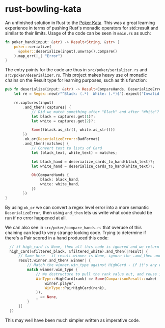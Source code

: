 # rust-bowling-kata

An unfinished solution in Rust to the [Poker Kata](https://codingdojo.org/kata/PokerHands/). This was a great learning experience in terms of pushing Rust's monadic operators for std::result and similar to their limits.
Usage of the code can be seen in `main.rs` as such:
```rust
fn poker_hand(input: &str) -> Result<String, &str> {
    poker::serialize(
      &poker::deserialize(input).unwrap().compare()
    ).map_err(|_| "Error")
}
```

The entry points for the code are thus in `src/poker/serializer.rs` and `src/poker/deserializer.rs`.
This project makes heavy use of monadic chains on the Result type for learning purposes, such as this function:

```rust
pub fn deserialize(input: &str) -> Result<CompareHands, DeserializeError> {
    let re = Regex::new(r"^Black: (.*)  White: (.*)$").expect("Invalid Regex in deserializer.");

    re.captures(input)
        .and_then(|captures| {
            // Did we match something after "Black" and after "White"?
            let black = captures.get(1)?;
            let white = captures.get(2)?;

            Some((black.as_str(), white.as_str()))
        })
        .ok_or(DeserializeError::BadFormat)
        .and_then(|matches| {
            // Convert text to lists of Card
            let (black_text, white_text) = matches;

            let black_hand = deserialize_cards_to_hand(black_text)?;
            let white_hand = deserialize_cards_to_hand(white_text)?;

            Ok(CompareHands {
                black: black_hand,
                white: white_hand,
            })
        })
}
```

By using `ok_or` we can convert a regex level error into a more semantic `DeserializeError`, then using `and_then` lets us write what code should be run if no error happened at all.

We can also see in `src/poker/compare_hands.rs` that overuse of this chaining can lead to very strange looking code.
Trying to determine if there's a Pair scored in a hand produced this code:
```rust
  // if high_card is None, then all this code is ignored and we return None
  high_card(&filtered_black, &filtered_white).and_then(|result| {
      // Same here - if result.winner is None, ignore the .and_then and propagate the None
      result.winner.and_then(|winner| {
          // Match the winner.win_type against HighCard - if it's any other value, you guessed it, propagate None.
          match winner.win_type {
              // We destructure to pull the rank value out, and reuse it to convert from HighCard(rank) to PairHighCard(rank)
              WinType::HighCard(rank) => Some(ComparisonResult::make(
                  winner.player,
                  WinType::PairHighCard(rank),
              )),
              _ => None,
          }
      })
  })
```
This may well have been much simpler written as imperative code.
